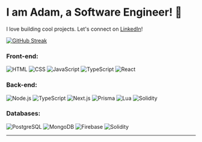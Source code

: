 # I am Adam, a Software Engineer! 🚀

I love building cool projects. Let's connect on [LinkedIn](https://www.linkedin.com/in/adam-attalla-02637313b/)!

[![GitHub Streak](https://github-readme-streak-stats.herokuapp.com?user=draimonox&theme=tokyonight-duo&border_radius=50)](https://git.io/streak-stats)



### Front-end:
![HTML](https://img.icons8.com/color/50/000000/html-5.png) 
![CSS](https://img.icons8.com/color/50/000000/css3.png) 
![JavaScript](https://img.icons8.com/color/50/000000/javascript.png) 
![TypeScript](https://img.icons8.com/color/50/000000/typescript.png) 
![React](https://img.icons8.com/?size=50&id=Nlsua06Gvxel&format=png&color=000000)


### Back-end:
![Node.js](https://img.icons8.com/color/50/000000/nodejs.png) ![TypeScript](https://img.icons8.com/color/50/000000/typescript.png) ![Next.js](https://img.icons8.com/color/50/000000/nextjs.png) ![Prisma](https://img.icons8.com/?size=50&id=YKKmRFS8Utmm&format=png&color=000000) ![Lua](https://img.icons8.com/?size=50&id=KppI8aNv6oQe&format=png&color=000000) ![Solidity](https://img.icons8.com/color/50/000000/solidity.png)

### Databases:
![PostgreSQL](https://img.icons8.com/color/50/000000/postgreesql.png) ![MongoDB](https://img.icons8.com/color/50/000000/mongodb.png) ![Firebase](https://img.icons8.com/color/50/000000/firebase.png) ![Solidity](https://img.icons8.com/color/50/000000/solidity.png)

---
<!--
**Draimonox/Draimonox** is a ✨ _special_ ✨ repository because its `README.md` (this file) appears on your GitHub profile.

Here are some ideas to get you started:

- 🔭 I’m currently working on ...
- 🌱 I’m currently learning ...
- 👯 I’m looking to collaborate on ...
- 🤔 I’m looking for help with ...
- 💬 Ask me about ...
- 📫 How to reach me: ...
- 😄 Pronouns: ...
- ⚡ Fun fact: ...
-->
